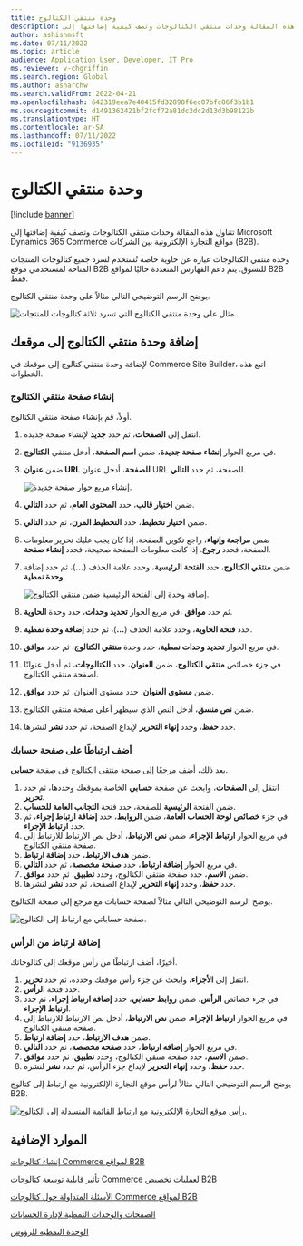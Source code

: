 ```yaml
---
title: وحدة منتقي الكتالوج
description: تتناول هذه المقالة وحدات منتقي الكتالوجات وتصف كيفية إضافتها إلى Microsoft Dynamics 365 Commerce مواقع التجارة الإلكترونية بين الشركات (B2B).
author: ashishmsft
ms.date: 07/11/2022
ms.topic: article
audience: Application User, Developer, IT Pro
ms.reviewer: v-chgriffin
ms.search.region: Global
ms.author: asharchw
ms.search.validFrom: 2022-04-21
ms.openlocfilehash: 642319eea7e40415fd32898f6ec07bfc86f3b1b1
ms.sourcegitcommit: d1491362421bf2fcf72a81dc2dc2d13d3b98122b
ms.translationtype: HT
ms.contentlocale: ar-SA
ms.lasthandoff: 07/11/2022
ms.locfileid: "9136935"
---
```

# <a name="catalog-picker-module"></a>وحدة منتقي الكتالوج

[!include [banner](includes/banner.md)]

تتناول هذه المقالة وحدات منتقي الكتالوجات وتصف كيفية إضافتها إلى Microsoft Dynamics 365 Commerce مواقع التجارة الإلكترونية بين الشركات (B2B).

وحدة منتقي الكتالوجات عبارة عن حاوية خاصة تُستخدم لسرد جميع كتالوجات المنتجات المتاحة لمستخدمي موقع B2B للتسوق. يتم دعم الفهارس المتعددة حاليًا لمواقع B2B فقط.

يوضح الرسم التوضيحي التالي مثالاً على وحدة منتقي الكتالوج.

![مثال على وحدة منتقي الكتالوج التي تسرد ثلاثة كتالوجات للمنتجات.](./media/Catalog-picker-sample.png)

## <a name="add-a-catalog-picker-module-to-your-site"></a>إضافة وحدة منتقي الكتالوج إلى موقعك

لإضافة وحدة منتقي كتالوج إلى موقعك في Commerce Site Builder، اتبع هذه الخطوات.

### <a name="create-a-catalog-picker-page"></a>إنشاء صفحة منتقي الكتالوج

أولاً، قم بإنشاء صفحة منتقي الكتالوج.

1. انتقل إلى **الصفحات**، ثم حدد **جديد** لإنشاء صفحة جديدة.
1. في مربع الحوار **إنشاء صفحة جديدة**، ضمن **اسم الصفحة**، أدخل منتقي **الكتالوج**.
1. ضمن **عنوان URL للصفحة**، أدخل عنوان URL للصفحة، ثم حدد **التالي**.

    ![إنشاء مربع حوار صفحة جديدة.](./media/Create-catalog-picker-page.png)

1. ضمن **اختيار قالب**، حدد **المحتوى العام**، ثم حدد **التالي**.
1. ضمن **اختيار تخطيط**، حدد **التخطيط المرن**، ثم حدد **التالي**.
1. ضمن **مراجعة وإنهاء**، راجع تكوين الصفحة. إذا كان يجب عليك تحرير معلومات الصفحة، فحدد **رجوع**. إذا كانت معلومات الصفحة صحيحة، فحدد **إنشاء صفحة**.
1. ضمن **منتقي الكتالوج**، حدد **الفتحة الرئيسية**، وحدد علامة الحذف (**...**)، ثم حدد إضافة **وحدة نمطية**.

    ![إضافة وحدة إلى الفتحة الرئيسية ضمن منتقي الكتالوج.](./media/Author-web-page-catalog-picker-1.png)

1. في مربع الحوار **تحديد وحدات**، حدد وحدة **الحاوية‬‏‎**، ثم حدد **موافق**.
1. حدد **فتحة الحاوية**، وحدد علامة الحذف (**...**)، ثم حدد **إضافة وحدة نمطية**.
1. في مربع الحوار **تحديد وحدات نمطية**، حدد وحدة **منتقي الكتالوج**، ثم حدد **موافق**.
1. في جزء خصائص **منتقي الكتالوج**، ضمن **العنوان**، حدد **الكتالوجات**، ثم أدخل عنوانًا لصفحة منتقي الكتالوج.
1. ضمن **مستوى العنوان**، حدد مستوى العنوان، ثم حدد **موافق**.
1. ضمن **نص منسق**، أدخل النص الذي سيظهر أعلى صفحة منتقي الكتالوج.
1. حدد **حفظ**، وحدد **إنهاء التحرير** لإيداع الصفحة، ثم حدد **نشر** لنشرها.

### <a name="add-a-link-on-your-account-page"></a>أضف ارتباطًا على صفحة حسابك

بعد ذلك، أضف مرجعًا إلى صفحة منتقي الكتالوج في صفحة **حسابي**.

1. انتقل إلى **الصفحات**، وابحث عن صفحة **حسابي** الخاصة بموقعك وحددها، ثم حدد **تحرير**.
1. ضمن الفتحة **الرئيسية** للصفحة، حدد فتحة **التجانب العامة للحساب**. 
1. في جزء **خصائص لوحة الحساب العامة**، ضمن **الروابط**، حدد **إضافة ارتباط إجراء**، ثم حدد **ارتباط الإجراء**.
1. في مربع الحوار **ارتباط الإجراء**، ضمن **نص الارتباط**، أدخل نص الارتباط للارتباط إلى صفحة منتقي الكتالوج.
1. ضمن **هدف الارتباط**، حدد **إضافة ارتباط**.
1. في مربع الحوار **إضافة ارتباط**، حدد **صفحة مخصصة**، ثم حدد **التالي**.
1. ضمن **الاسم**، حدد صفحة منتقي الكتالوج، وحدد **تطبيق**، ثم حدد **موافق**.
1. حدد **حفظ**، وحدد **إنهاء التحرير** لإيداع الصفحة، ثم حدد **نشر** لنشرها.

يوضح الرسم التوضيحي التالي مثالاً لصفحة حسابات مع مرجع إلى صفحة الكتالوج.

![صفحة حساباتي مع ارتباط إلى الكتالوج.](./media/my-accounts.png)

### <a name="add-a-link-from-the-header"></a>إضافة ارتباط من الرأس

أخيرًا، أضف ارتباطًا من رأس موقعك إلى كتالوجاتك.

1. انتقل إلى **الأجزاء**، وابحث عن جزء رأس موقعك وحدده، ثم حدد **تحرير**.
1. حدد فتحة **الرأس**. 
1. في جزء خصائص **الرأس**، ضمن **روابط حسابي**، حدد **إضافة ارتباط إجراء**، ثم حدد **ارتباط الإجراء**.
1. في مربع الحوار **ارتباط الإجراء**، ضمن **نص الارتباط**، أدخل نص الارتباط للارتباط إلى صفحة منتقي الكتالوج.
1. ضمن **هدف الارتباط**، حدد **إضافة ارتباط**.
1. في مربع الحوار **إضافة ارتباط**، حدد **صفحة مخصصة**، ثم حدد **التالي**.
1. ضمن **الاسم**، حدد صفحة منتقي الكتالوج، وحدد **تطبيق**، ثم حدد **موافق**.
1. حدد **حفظ**، وحدد **إنهاء التحرير** لإيداع جزء الرأس، ثم حدد **نشر** لنشره.

يوضح الرسم التوضيحي التالي مثالاً لرأس موقع التجارة الإلكترونية مع ارتباط إلى كتالوج B2B.

![رأس موقع التجارة الإلكترونية مع ارتباط القائمة المنسدلة إلى الكتالوج.](./media/catalog-in-header.png)


## <a name="additional-resources"></a>الموارد الإضافية 

[إنشاء كتالوجات Commerce لمواقع B2B](catalogs-b2b-sites.md)

[تأثير قابلية توسعة كتالوجات Commerce لعمليات تخصيص B2B](catalogs-b2b-sites-dev.md)

[الأسئلة المتداولة حول كتالوجات Commerce لمواقع B2B](catalogs-b2b-sites-FAQ.md)

[الصفحات والوحدات النمطية لإدارة الحسابات](account-management.md)

[الوحدة النمطية للرؤوس](author-header-module.md)
